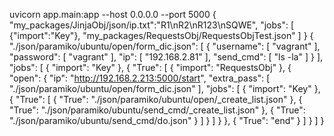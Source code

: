 uvicorn app.main:app --host 0.0.0.0 --port 5000
{
    "my_packages/JinjaObj/json/ip.txt":"R1\nR2\nR123\nSQWE",
    "jobs": [
        {"import":"Key"},
        "my_packages/RequestsObj/RequestsObjTest.json"
    ]
}
{
    "./json/paramiko/ubuntu/open/form_dic.json": [
        {
            "username": [
                "vagrant"
            ],
            "password": [
                "vagrant"
            ],
            "ip": [
                "192.168.2.81"
            ],
            "send_cmd": [
                "ls -la"
            ]
        }
    ],
    "jobs": [
        {
            "import": "Key"
        },
        {
            "True": [
                {
                    "import": "RequestsObj"
                },
                {
                    "open": {
                        "ip": "http://192.168.2.213:5000/start",
                        "extra_pass": [
                            "./json/paramiko/ubuntu/open/form_dic.json"
                        ],
                        "jobs": [
                            {
                                "import": "Key"
                            },
                            {
                                "True": [
                                    {
                                        "True": "./json/paramiko/ubuntu/open/_create_list.json"
                                    },
                                    {
                                        "True": "./json/paramiko/ubuntu/send_cmd/_create_list.json"
                                    },
                                    {
                                        "True": "./json/paramiko/ubuntu/send_cmd/do.json"
                                    }
                                ]
                            }
                        ]
                    }
                },
                {
                    "True": "end"
                }
            ]
        }
    ]
}